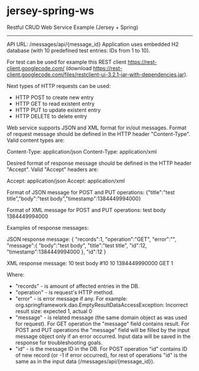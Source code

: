 jersey-spring-ws
================

Restful CRUD Web Service Example (Jersey + Spring)

----------------------------------------------------------

API URL: /messages/api/{message_id}
Application uses embedded H2 database 
(with 10 predefined test entries: IDs from 1 to 10).

For test can be used for example this REST client <https://rest-client.googlecode.com/> 
(download <https://rest-client.googlecode.com/files/restclient-ui-3.2.1-jar-with-dependencies.jar>).

Next types of HTTP requests can be used:
  * HTTP POST to create new entry
  * HTTP GET to read existent entry
  * HTTP PUT to update existent entry
  * HTTP DELETE to delete entry

Web service supports JSON and XML format for in/out messages.
Format of request message should be defined in the HTTP header
"Content-Type". Valid content types are:

  Content-Type: application/json
  Content-Type: application/xml

Desired format of response message should be defined in the HTTP header
"Accept". Valid "Accept" headers are:

  Accept: application/json
  Accept: application/xml


Format of JSON message for POST and PUT operations:
	{"title":"test title","body":"test	body","timestamp":1384449994000}

Format of XML message for POST and PUT operations:
	<message>
	   <title>test title</title> 
	   <body>test body</body>
	   <timestamp>1384449994000</timestamp>
	</message>

Examples of response messages:

JSON response message:
      	{
      	   "records":1,
      	   "operation":"GET",
      	   "error":"",
      	   "message":{
      	      "body":"test body",
      	      "title":"test title",
      	      "id":12,
      	      "timestamp":1384449994000
      	   },
      	   "id":12
      	}      	

XML response message:
	<?xml version="1.0" encoding="UTF-8"?>
	<status>
	   <error />
	   <id>10</id>
	   <message>
	     <body>test body #10</body>
	      <id>10</id>
	     <timestamp>1384449990000</timestamp>
	      <title>test title #10</title>
	   </message>
	   <operation>GET</operation>
	   <records>1</records>
	</status>

Where:

  * "records" - is amount of affected entries in the DB.
  * "operation" - is request's HTTP method.
  * "error" - is error message if any. For example:
    org.springframework.dao.EmptyResultDataAccessException: Incorrect
    result size: expected 1, actual 0
  * "message" - is related message (the same domain object as was used
    for request). For GET operation the "message" field contains result.
    For POST and PUT operations the "message" field will be filled by
    the input message object only if an error occurred. Input data will
    be saved in the response for troubleshooting goals.
  * "id" - is the message ID in the DB. For POST operation "id"
    contains ID of new record (or -1 if error occurred), for rest of
    operations "id" is the same as in the input data
    (/messages/api/{message_id}).
